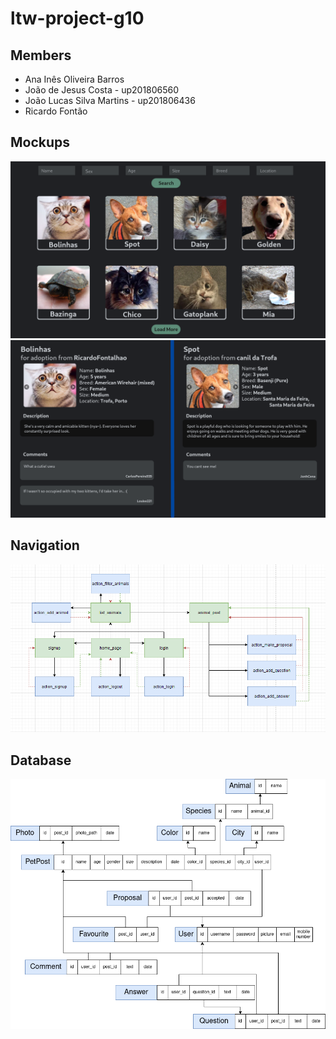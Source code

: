 # ltw-project-g10

## Members

- Ana Inês Oliveira Barros
- João de Jesus Costa - up201806560
- João Lucas Silva Martins - up201806436
- Ricardo Fontão

## Mockups

![Main list interface](/documentation/mockups/list.png)
![Pet post page](/documentation/mockups/petPage.png)

## Navigation

![Navigation Diagram](/documentation/mockups/navigation_diagram.png)

## Database

![SQLite Mockup](/documentation/mockups/database_mockup.png)
